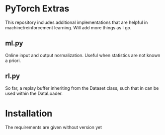 # PyTorch Extras
This repository includes additional implementations that are helpful in machine/reinforcement learning. Will add more things as I go.

## ml.py
Online input and output normalization. Useful when statistics are not known a priori.

## rl.py
So far, a replay buffer inheriting from the Dataset class, such that in can be used within the DataLoader.

# Installation
The requirements are given without version yet
